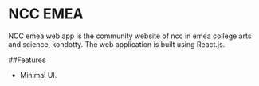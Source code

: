 # NCC EMEA
NCC emea web app is the community website of ncc in emea college arts and science, kondotty. The web application is built using React.js.

##Features
* Minimal UI.
